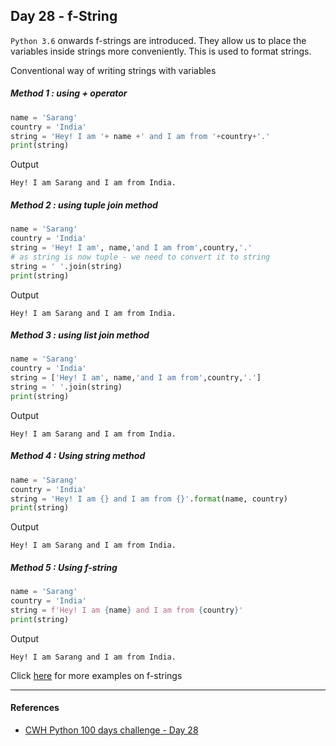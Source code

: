 ## Day 28 - f-String

`Python 3.6` onwards f-strings are introduced. They allow us to place the variables inside strings more conveniently. This is used to format strings.

Conventional way of writing strings with variables

##### Method 1 : using + operator

```python
name = 'Sarang'
country = 'India'
string = 'Hey! I am '+ name +' and I am from '+country+'.'
print(string)
```

Output
```shell
Hey! I am Sarang and I am from India.
```

##### Method 2 : using tuple join method

```python
name = 'Sarang'
country = 'India'
string = 'Hey! I am', name,'and I am from',country,'.'
# as string is now tuple - we need to convert it to string
string = ' '.join(string)
print(string)
```

Output
```shell
Hey! I am Sarang and I am from India.
```

##### Method 3 : using list join method

```python
name = 'Sarang'
country = 'India'
string = ['Hey! I am', name,'and I am from',country,'.']
string = ' '.join(string)
print(string)
```

Output
```shell
Hey! I am Sarang and I am from India.
```

##### Method 4 : Using string method

```python
name = 'Sarang'
country = 'India'
string = 'Hey! I am {} and I am from {}'.format(name, country)
print(string)
```

Output
```shell
Hey! I am Sarang and I am from India.
```

##### Method 5 : Using f-string

```python
name = 'Sarang'
country = 'India'
string = f'Hey! I am {name} and I am from {country}'
print(string)
```

Output
```shell
Hey! I am Sarang and I am from India.
```

Click [here](/Day%2028/main.ipynb) for more examples on f-strings

---

#### References

- [CWH Python 100 days challenge - Day 28](https://youtu.be/ixmxgUf8yIg)
